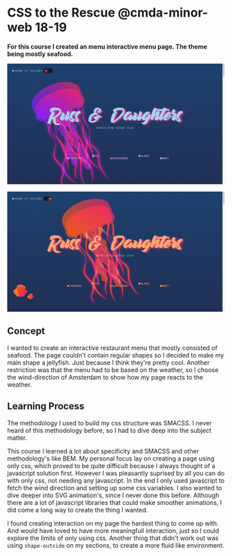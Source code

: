 # CSS to the Rescue @cmda-minor-web 18-19

**For this course I created an menu interactive menu page. The theme being mostly seafood.**

![Front-page](./docs/blue.png)

![Front-page](./docs/orange.png)

## Concept

I wanted to create an interactive restaurant menu that mostly consisted of seafood. The page couldn't contain regular shapes so I decided to make my main shape a jellyfish. Just because I think they're pretty cool. Another restriction was that the menu had to be based on the weather, so I choose the wind-direction of Amsterdam to show how my page reacts to the weather. 


## Learning Process 

The methodology I used to build my css structure was SMACSS. I never heard of this methodology before, so I had to dive deep into the subject matter. 

This course I learned a lot about specificity and SMACSS and other methodology's like BEM. My personal focus lay on creating a page using only css, which proved to be quite difficult because I always thought of a javascript solution first. However I was pleasantly suprised by all you can do with only css, not needing any javascript. In the end I only used javascript to fetch the wind direction and setting up some css variables. I also wanted to dive deeper into SVG animation's, since I never done this before. Although there are a lot of javascript libraries that could make smoother animations, I did come a long way to create the thing I wanted. 

I found creating interaction on my page the hardest thing to come up with. And would have loved to have more meaningfull interaction, just so I could explore the limits of only using css. Another thing that didn't work out was using ```shape-outside``` on my sections, to create a more fluid like environment. 